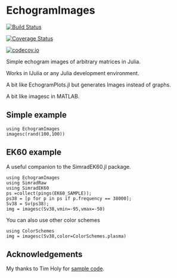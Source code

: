 # EchogramImages


[![Build Status](https://travis-ci.org/EchoJulia/EchogramImages.jl.svg?branch=master)](https://travis-ci.org/EchoJulia/EchogramImages.jl)

[![Coverage Status](https://coveralls.io/repos/EchoJulia/EchogramImages.jl/badge.svg?branch=master&service=github)](https://coveralls.io/github/EchoJulia/EchogramImages.jl?branch=master)

[![codecov.io](http://codecov.io/github/EchoJulia/EchogramImages.jl/coverage.svg?branch=master)](http://codecov.io/github/EchoJulia/EchogramImages.jl?branch=master)




Simple echogram images of arbitrary matrices in Julia.

Works in IJulia or any Julia development environment.

A bit like EchogramPlots.jl but generates Images instead of graphs.

A bit like imagesc in MATLAB.

## Simple example

```
using EchogramImages
imagesc(rand(100,100))
```

## EK60 example

A useful companion to the SimradEK60.jl package.

```
using EchogramImages
using SimradRaw
using SimradEK60
ps =collect(pings(EK60_SAMPLE));
ps38 = [p for p in ps if p.frequency == 38000];
Sv38 = Sv(ps38);
img = imagesc(Sv38,vmin=-95,vmax=-50)

```

You can also use other color schemes

```
using ColorSchemes
img = imagesc(Sv38,color=ColorSchemes.plasma)
```

## Acknowledgements

My thanks to Tim Holy for [sample code](https://discourse.julialang.org/t/how-to-convert-a-matrix-to-an-rgb-image-using-images-jl/7265/8).
